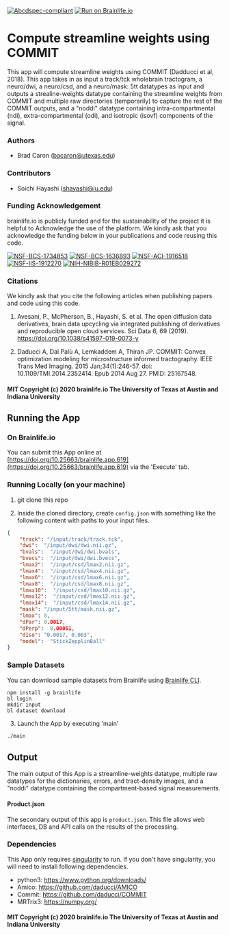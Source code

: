 [![Abcdspec-compliant](https://img.shields.io/badge/ABCD_Spec-v1.1-green.svg)](https://github.com/brain-life/abcd-spec)
[![Run on Brainlife.io](https://img.shields.io/badge/Brainlife-brainlife.app.619-blue.svg)](https://doi.org/10.25663/brainlife.app.619)

# Compute streamline weights using COMMIT

This app will compute streamline weights using COMMIT (Dadducci et al, 2018). This app takes in as input a track/tck wholebrain tractogram, a neuro/dwi, a neuro/csd, and a neuro/mask: 5tt datatypes as input and outputs a strealine-weights datatype containing the streamline weights from COMMIT and multiple raw directories (temporarily) to capture the rest of the COMMIT outputs, and a "noddi" datatype containing intra-compartmental (ndi), extra-compartmental (odi), and isotropic (isovf) components of the signal.

### Authors

- Brad Caron (bacaron@utexas.edu)

### Contributors

- Soichi Hayashi (shayashi@iu.edu)

### Funding Acknowledgement

brainlife.io is publicly funded and for the sustainability of the project it is helpful to Acknowledge the use of the platform. We kindly ask that you acknowledge the funding below in your publications and code reusing this code.

[![NSF-BCS-1734853](https://img.shields.io/badge/NSF_BCS-1734853-blue.svg)](https://nsf.gov/awardsearch/showAward?AWD_ID=1734853)
[![NSF-BCS-1636893](https://img.shields.io/badge/NSF_BCS-1636893-blue.svg)](https://nsf.gov/awardsearch/showAward?AWD_ID=1636893)
[![NSF-ACI-1916518](https://img.shields.io/badge/NSF_ACI-1916518-blue.svg)](https://nsf.gov/awardsearch/showAward?AWD_ID=1916518)
[![NSF-IIS-1912270](https://img.shields.io/badge/NSF_IIS-1912270-blue.svg)](https://nsf.gov/awardsearch/showAward?AWD_ID=1912270)
[![NIH-NIBIB-R01EB029272](https://img.shields.io/badge/NIH_NIBIB-R01EB029272-green.svg)](https://grantome.com/grant/NIH/R01-EB029272-01)

### Citations

We kindly ask that you cite the following articles when publishing papers and code using this code.

1. Avesani, P., McPherson, B., Hayashi, S. et al. The open diffusion data derivatives, brain data upcycling via integrated publishing of derivatives and reproducible open cloud services. Sci Data 6, 69 (2019). https://doi.org/10.1038/s41597-019-0073-y

2. Daducci A, Dal Palù A, Lemkaddem A, Thiran JP. COMMIT: Convex optimization modeling for microstructure informed tractography. IEEE Trans Med Imaging. 2015 Jan;34(1):246-57. doi: 10.1109/TMI.2014.2352414. Epub 2014 Aug 27. PMID: 25167548.

#### MIT Copyright (c) 2020 brainlife.io The University of Texas at Austin and Indiana University

## Running the App

### On Brainlife.io

You can submit this App online at [https://doi.org/10.25663/brainlife.app.619](https://doi.org/10.25663/brainlife.app.619) via the 'Execute' tab.

### Running Locally (on your machine)

1. git clone this repo

2. Inside the cloned directory, create `config.json` with something like the following content with paths to your input files.

```json
{
    "track": "/input/track/track.tck",
    "dwi":  "/input/dwi/dwi.nii.gz",
    "bvals":  "/input/dwi/dwi.bvals",
    "bvecs":  "/input/dwi/dwi.bvecs",
    "lmax2":  "/input/csd/lmax2.nii.gz",
    "lmax4":  "/input/csd/lmax4.nii.gz",
    "lmax6":  "/input/csd/lmax6.nii.gz",
    "lmax8":  "/input/csd/lmax8.nii.gz",
    "lmax10":  "/input/csd/lmax10.nii.gz",
    "lmax12":  "/input/csd/lmax12.nii.gz",
    "lmax14":  "/input/csd/lmax14.nii.gz",
    "mask": "/input/5tt/mask.nii.gz",
    "lmax": 8,
    "dPar": 0.0017,
    "dPerp":  0.00051,
    "dIso": "0.0017, 0.003",
    "model":  "StickZepplinBall"
}
```

### Sample Datasets

You can download sample datasets from Brainlife using [Brainlife CLI](https://github.com/brain-life/cli).

```
npm install -g brainlife
bl login
mkdir input
bl dataset download
```

3. Launch the App by executing 'main'

```bash
./main
```

## Output

The main output of this App is a streamline-weights datatype, multiple raw datatypes for the dictionaries, errors, and tract-density images, and a "noddi" datatype containing the compartment-based signal measurements.

#### Product.json

The secondary output of this app is `product.json`. This file allows web interfaces, DB and API calls on the results of the processing.

### Dependencies

This App only requires [singularity](https://www.sylabs.io/singularity/) to run. If you don't have singularity, you will need to install following dependencies.

- python3: https://www.python.org/downloads/
- Amico: https://github.com/daducci/AMICO
- Commit: https://github.com/daducci/COMMIT
- MRTrix3: https://numpy.org/

#### MIT Copyright (c) 2020 brainlife.io The University of Texas at Austin and Indiana University
